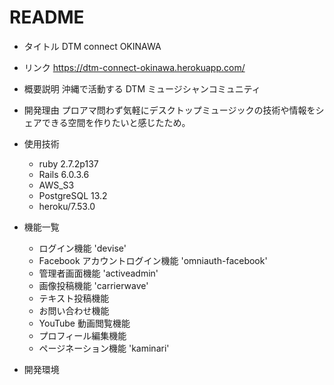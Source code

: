 # README

- タイトル
  DTM connect OKINAWA

- リンク
  https://dtm-connect-okinawa.herokuapp.com/

- 概要説明
  沖縄で活動する DTM ミュージシャンコミュニティ

- 開発理由
  プロアマ問わず気軽にデスクトップミュージックの技術や情報をシェアできる空間を作りたいと感じたため。

- 使用技術

  - ruby 2.7.2p137
  - Rails 6.0.3.6
  - AWS_S3
  - PostgreSQL 13.2
  - heroku/7.53.0

- 機能一覧

  - ログイン機能 'devise'
  - Facebook アカウントログイン機能 'omniauth-facebook'
  - 管理者画面機能 'activeadmin'
  - 画像投稿機能 'carrierwave'
  - テキスト投稿機能
  - お問い合わせ機能
  - YouTube 動画閲覧機能
  - プロフィール編集機能
  - ページネーション機能 'kaminari'

- 開発環境
